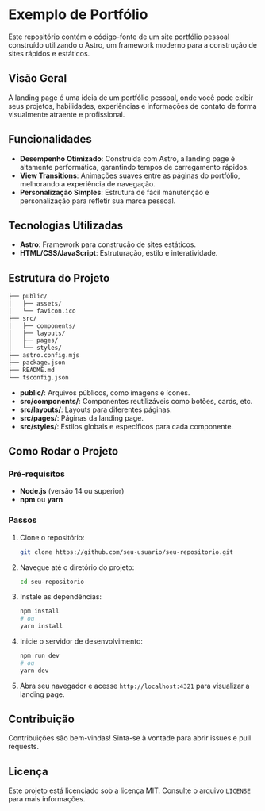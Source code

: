 # Exemplo de Portfólio

Este repositório contém o código-fonte de um site portfólio pessoal construído utilizando o Astro, um framework moderno para a construção de sites rápidos e estáticos.

## Visão Geral

A landing page é uma ideia de um portfólio pessoal, onde você pode exibir seus projetos, habilidades, experiências e informações de contato de forma visualmente atraente e profissional.

## Funcionalidades

- **Desempenho Otimizado**: Construída com Astro, a landing page é altamente performática, garantindo tempos de carregamento rápidos.
- **View Transitions**: Animações suaves entre as páginas do portfólio, melhorando a experiência de navegação.
- **Personalização Simples**: Estrutura de fácil manutenção e personalização para refletir sua marca pessoal.

## Tecnologias Utilizadas

- **Astro**: Framework para construção de sites estáticos.
- **HTML/CSS/JavaScript**: Estruturação, estilo e interatividade.

## Estrutura do Projeto

```bash
├── public/
│   ├── assets/
│   └── favicon.ico
├── src/
│   ├── components/
│   ├── layouts/
│   ├── pages/
│   └── styles/
├── astro.config.mjs
├── package.json
├── README.md
└── tsconfig.json
```

- **public/**: Arquivos públicos, como imagens e ícones.
- **src/components/**: Componentes reutilizáveis como botões, cards, etc.
- **src/layouts/**: Layouts para diferentes páginas.
- **src/pages/**: Páginas da landing page.
- **src/styles/**: Estilos globais e específicos para cada componente.

## Como Rodar o Projeto

### Pré-requisitos

- **Node.js** (versão 14 ou superior)
- **npm** ou **yarn**

### Passos

1. Clone o repositório:

   ```bash
   git clone https://github.com/seu-usuario/seu-repositorio.git
   ```

2. Navegue até o diretório do projeto:

   ```bash
   cd seu-repositorio
   ```

3. Instale as dependências:

   ```bash
   npm install
   # ou
   yarn install
   ```

4. Inicie o servidor de desenvolvimento:

   ```bash
   npm run dev
   # ou
   yarn dev
   ```

5. Abra seu navegador e acesse `http://localhost:4321` para visualizar a landing page.

## Contribuição

Contribuições são bem-vindas! Sinta-se à vontade para abrir issues e pull requests.

## Licença

Este projeto está licenciado sob a licença MIT. Consulte o arquivo `LICENSE` para mais informações.